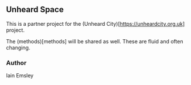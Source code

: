 ## Unheard Space

This is a partner project for the (Unheard City)[https://unheardcity.org.uk] project. 

The (methods)[methods] will be shared as well. These are fluid and often changing.

### Author

Iain Emsley
